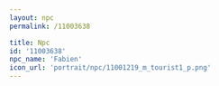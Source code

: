 ```yaml
---
layout: npc
permalink: /11003638

title: Npc
id: '11003638'
npc_name: 'Fabien'
icon_url: 'portrait/npc/11001219_m_tourist1_p.png'
---
```

